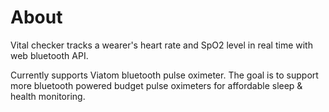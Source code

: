 # About

Vital checker tracks a wearer's heart rate and SpO2 level in real time with web bluetooth API.

Currently supports Viatom bluetooth pulse oximeter. The goal is to support more bluetooth powered budget pulse oximeters for affordable sleep & health monitoring. 

